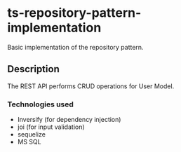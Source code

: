 # ts-repository-pattern-implementation

Basic implementation of the repository pattern.

## Description

The REST API performs CRUD operations for User Model.



### Technologies used
* Inversify (for dependency injection)
* joi (for input validation)
* sequelize
* MS SQL


